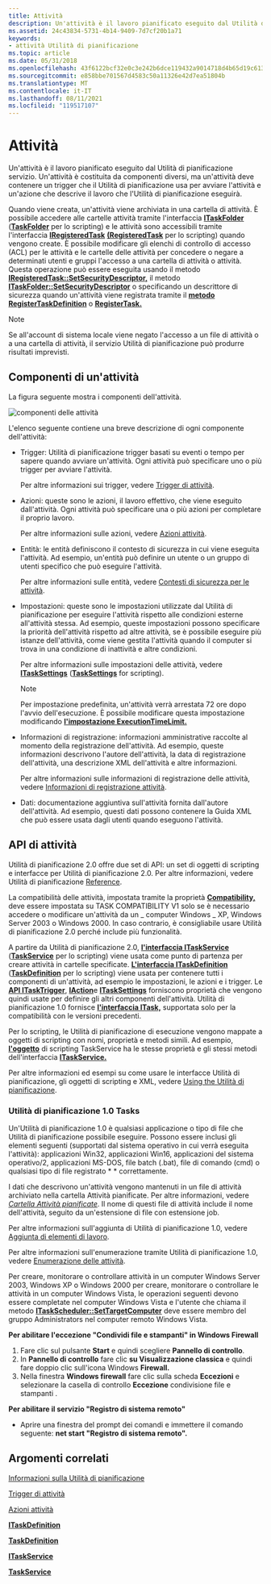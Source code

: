 ```yaml
---
title: Attività
description: Un'attività è il lavoro pianificato eseguito dal Utilità di pianificazione servizio.
ms.assetid: 24c43834-5731-4b14-9409-7d7cf20b1a71
keywords:
- attività Utilità di pianificazione
ms.topic: article
ms.date: 05/31/2018
ms.openlocfilehash: 43f6122bcf32e0c3e242b6dce119432a9014718d4b65d19c613ce27794355491
ms.sourcegitcommit: e858bbe701567d4583c50a11326e42d7ea51804b
ms.translationtype: MT
ms.contentlocale: it-IT
ms.lasthandoff: 08/11/2021
ms.locfileid: "119517107"
---
```

# <a name="tasks"></a>Attività

Un'attività è il lavoro pianificato eseguito dal Utilità di pianificazione servizio. Un'attività è costituita da componenti diversi, ma un'attività deve contenere un trigger che il Utilità di pianificazione usa per avviare l'attività e un'azione che descrive il lavoro che l'Utilità di pianificazione eseguirà.

Quando viene creata, un'attività viene archiviata in una cartella di attività. È possibile accedere alle cartelle attività tramite l'interfaccia [**ITaskFolder**](/windows/desktop/api/taskschd/nn-taskschd-itaskfolder) ([**TaskFolder**](taskfolder.md) per lo scripting) e le attività sono accessibili tramite l'interfaccia [**IRegisteredTask**](/windows/desktop/api/taskschd/nn-taskschd-iregisteredtask) [**(RegisteredTask**](registeredtask.md) per lo scripting) quando vengono create. È possibile modificare gli elenchi di controllo di accesso (ACL) per le attività e le cartelle delle attività per concedere o negare a determinati utenti e gruppi l'accesso a una cartella di attività o attività. Questa operazione può essere eseguita usando il metodo [**IRegisteredTask::SetSecurityDescriptor,**](/windows/desktop/api/taskschd/nf-taskschd-iregisteredtask-setsecuritydescriptor) il metodo [**ITaskFolder::SetSecurityDescriptor**](/windows/desktop/api/taskschd/nf-taskschd-itaskfolder-setsecuritydescriptor) o specificando un descrittore di sicurezza quando un'attività viene registrata tramite il [**metodo RegisterTaskDefinition**](/windows/desktop/api/taskschd/nf-taskschd-itaskfolder-registertaskdefinition) o [**RegisterTask.**](/windows/desktop/api/taskschd/nf-taskschd-itaskfolder-registertask)

> [!Note]  
> Se all'account di sistema locale viene negato l'accesso a un file di attività o a una cartella di attività, il servizio Utilità di pianificazione può produrre risultati imprevisti.

 

## <a name="components-of-a-task"></a>Componenti di un'attività

La figura seguente mostra i componenti dell'attività.

![componenti delle attività](images/taskcomponents.png)

L'elenco seguente contiene una breve descrizione di ogni componente dell'attività:

-   Trigger: Utilità di pianificazione trigger basati su eventi o tempo per sapere quando avviare un'attività. Ogni attività può specificare uno o più trigger per avviare l'attività.

    Per altre informazioni sui trigger, vedere [Trigger di attività](task-triggers.md).

-   Azioni: queste sono le azioni, il lavoro effettivo, che viene eseguito dall'attività. Ogni attività può specificare una o più azioni per completare il proprio lavoro.

    Per altre informazioni sulle azioni, vedere [Azioni attività](task-actions.md).

-   Entità: le entità definiscono il contesto di sicurezza in cui viene eseguita l'attività. Ad esempio, un'entità può definire un utente o un gruppo di utenti specifico che può eseguire l'attività.

    Per altre informazioni sulle entità, vedere [Contesti di sicurezza per le attività](security-contexts-for-running-tasks.md).

-   Impostazioni: queste sono le impostazioni utilizzate dal Utilità di pianificazione per eseguire l'attività rispetto alle condizioni esterne all'attività stessa. Ad esempio, queste impostazioni possono specificare la priorità dell'attività rispetto ad altre attività, se è possibile eseguire più istanze dell'attività, come viene gestita l'attività quando il computer si trova in una condizione di inattività e altre condizioni.

    Per altre informazioni sulle impostazioni delle attività, vedere [**ITaskSettings**](/windows/desktop/api/taskschd/nn-taskschd-itasksettings) ([**TaskSettings**](tasksettings.md) for scripting).

    > [!Note]  
    > Per impostazione predefinita, un'attività verrà arrestata 72 ore dopo l'avvio dell'esecuzione. È possibile modificare questa impostazione modificando [**l'impostazione ExecutionTimeLimit.**](/windows/desktop/api/taskschd/nf-taskschd-itasksettings-get_executiontimelimit)

     

-   Informazioni di registrazione: informazioni amministrative raccolte al momento della registrazione dell'attività. Ad esempio, queste informazioni descrivono l'autore dell'attività, la data di registrazione dell'attività, una descrizione XML dell'attività e altre informazioni.

    Per altre informazioni sulle informazioni di registrazione delle attività, vedere [Informazioni di registrazione attività](task-registration-information.md).

-   Dati: documentazione aggiuntiva sull'attività fornita dall'autore dell'attività. Ad esempio, questi dati possono contenere la Guida XML che può essere usata dagli utenti quando eseguono l'attività.

## <a name="task-apis"></a>API di attività

Utilità di pianificazione 2.0 offre due set di API: un set di oggetti di scripting e interfacce per Utilità di pianificazione 2.0. Per altre informazioni, vedere Utilità di pianificazione [Reference](task-scheduler-reference.md).

La compatibilità delle attività, impostata tramite la proprietà [**Compatibility,**](/windows/desktop/api/taskschd/nf-taskschd-itasksettings-get_compatibility) deve essere impostata su TASK COMPATIBILITY V1 solo se è necessario accedere o modificare un'attività da un \_ computer Windows \_ XP, Windows Server 2003 o Windows 2000. In caso contrario, è consigliabile usare Utilità di pianificazione 2.0 perché include più funzionalità.

A partire da Utilità di pianificazione 2.0, [**l'interfaccia ITaskService**](/windows/desktop/api/taskschd/nn-taskschd-itaskservice) ([**TaskService**](taskservice.md) per lo scripting) viene usata come punto di partenza per creare attività in cartelle specificate. [**L'interfaccia ITaskDefinition**](/windows/desktop/api/taskschd/nn-taskschd-itaskdefinition) ([**TaskDefinition**](taskdefinition.md) per lo scripting) viene usata per contenere tutti i componenti di un'attività, ad esempio le impostazioni, le azioni e i trigger. Le [**API ITaskTrigger**](/windows/desktop/api/Mstask/nn-mstask-itasktrigger), [**IAction**](/windows/desktop/api/taskschd/nn-taskschd-iaction)e [**ITaskSettings**](/windows/desktop/api/taskschd/nn-taskschd-itasksettings) forniscono proprietà che vengono quindi usate per definire gli altri componenti dell'attività. Utilità di pianificazione 1.0 fornisce [**l'interfaccia ITask,**](/windows/desktop/api/Mstask/nn-mstask-itask) supportata solo per la compatibilità con le versioni precedenti.

Per lo scripting, le Utilità di pianificazione di esecuzione vengono mappate a oggetti di scripting con nomi, proprietà e metodi simili. Ad esempio, [**l'oggetto**](taskservice.md) di scripting TaskService ha le stesse proprietà e gli stessi metodi dell'interfaccia [**ITaskService.**](/windows/desktop/api/taskschd/nn-taskschd-itaskservice)

Per altre informazioni ed esempi su come usare le interfacce Utilità di pianificazione, gli oggetti di scripting e XML, vedere [Using the Utilità di pianificazione](using-the-task-scheduler.md).

### <a name="task-scheduler-10-tasks"></a>Utilità di pianificazione 1.0 Tasks

Un'Utilità di pianificazione 1.0 è qualsiasi applicazione o tipo di file che Utilità di pianificazione possibile eseguire. Possono essere inclusi gli elementi seguenti (supportati dal sistema operativo in cui verrà eseguita l'attività): applicazioni Win32, applicazioni Win16, applicazioni del sistema operativo/2, applicazioni MS-DOS, file batch (.bat), file di comando (cmd) o qualsiasi tipo di file registrato \* \* correttamente.

I dati che descrivono un'attività vengono mantenuti in un file di attività archiviato nella cartella Attività pianificate. Per altre informazioni, vedere [*Cartella Attività pianificate*](s.md). Il nome di questi file di attività include il nome dell'attività, seguito da un'estensione di file con estensione job.

Per altre informazioni sull'aggiunta di Utilità di pianificazione 1.0, vedere [Aggiunta di elementi di lavoro](adding-work-items.md).

Per altre informazioni sull'enumerazione tramite Utilità di pianificazione 1.0, vedere [Enumerazione delle attività](enumerating-tasks.md).

Per creare, monitorare o controllare attività in un computer Windows Server 2003, Windows XP o Windows 2000 per creare, monitorare o controllare le attività in un computer Windows Vista, le operazioni seguenti devono essere completate nel computer Windows Vista e l'utente che chiama il metodo [**ITaskScheduler::SetTargetComputer**](/windows/desktop/api/Mstask/nf-mstask-itaskscheduler-settargetcomputer) deve essere membro del gruppo Administrators nel computer remoto Windows Vista.

**Per abilitare l'eccezione "Condividi file e stampanti" in Windows Firewall**

1.  Fare clic sul pulsante **Start** e quindi scegliere **Pannello di controllo**.
2.  In **Pannello di controllo** fare clic **su Visualizzazione classica** e quindi fare doppio clic sull'icona Windows **Firewall.**
3.  Nella finestra **Windows firewall** fare clic sulla scheda **Eccezioni** e selezionare la casella di controllo **Eccezione** condivisione file e stampanti .

**Per abilitare il servizio "Registro di sistema remoto"**

-   Aprire una finestra del prompt dei comandi e immettere il comando seguente: **net start "Registro di sistema remoto".**

## <a name="related-topics"></a>Argomenti correlati

<dl> <dt>

[Informazioni sulla Utilità di pianificazione](about-the-task-scheduler.md)
</dt> <dt>

[Trigger di attività](task-triggers.md)
</dt> <dt>

[Azioni attività](task-actions.md)
</dt> <dt>

[**ITaskDefinition**](/windows/desktop/api/taskschd/nn-taskschd-itaskdefinition)
</dt> <dt>

[**TaskDefinition**](taskdefinition.md)
</dt> <dt>

[**ITaskService**](/windows/desktop/api/taskschd/nn-taskschd-itaskservice)
</dt> <dt>

[**TaskService**](taskservice.md)
</dt> </dl>

 

 




